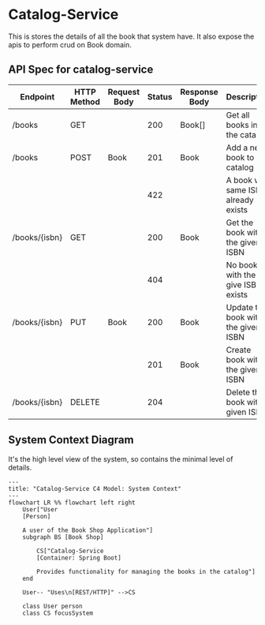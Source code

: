 # Catalog-Service

This is stores the details of all the book that system have. It also expose the apis to perform crud on Book domain.

## API Spec for catalog-service

| Endpoint      | HTTP Method | Request Body | Status | Response Body | Description                          |
|---------------|-------------|--------------|--------|---------------|--------------------------------------|
| /books        | GET         |              | 200    | Book[]        | Get all books in the catalog         |
| /books        | POST        | Book         | 201    | Book          | Add a new book to catalog            |
|               |             |              | 422    |               | A book with same ISBN already exists |
| /books/{isbn} | GET         |              | 200    | Book          | Get the book with the given ISBN     |
|               |             |              | 404    |               | No book with the give ISBN exists    |
| /books/{isbn} | PUT         | Book         | 200    | Book          | Update the book with the given ISBN  |
|               |             |              | 201    | Book          | Create book with the given ISBN      |
| /books/{isbn} | DELETE      |              | 204    |               | Delete the book with given ISBN      |

## System Context Diagram
It's the high level view of the system, so contains the minimal level of details.

```mermaid
---
title: "Catalog-Service C4 Model: System Context"
---
flowchart LR %% flowchart left right
    User["User
    [Person]
    
    A user of the Book Shop Application"]
    subgraph BS [Book Shop]
        
        CS["Catalog-Service
        [Container: Spring Boot]
        
        Provides functionality for managing the books in the catalog"]
    end
    
    User-- "Uses\n[REST/HTTP]" -->CS

    class User person
    class CS focusSystem
```
